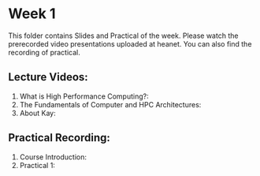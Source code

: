 # Week 1

This folder contains Slides and Practical of the week. Please watch the prerecorded video presentations uploaded at heanet. You can also find the recording of practical. 

Lecture Videos:
---------------
1. What is High Performance Computing?: 
2. The Fundamentals of Computer and HPC Architectures: 
3. About Kay: 

Practical Recording:
-------------------
1. Course Introduction: 
1. Practical 1:
